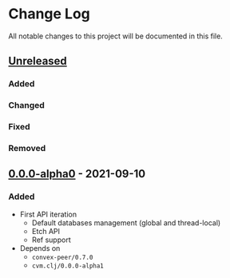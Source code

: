 # Change Log

All notable changes to this project will be documented in this file.



## [Unreleased]

### Added

### Changed

### Fixed

### Removed



## [0.0.0-alpha0] - 2021-09-10

### Added

- First API iteration
    - Default databases management (global and thread-local)
    - Etch API
    - Ref support
- Depends on
    - `convex-peer/0.7.0`
    - `cvm.clj/0.0.0-alpha1`



[Unreleased]:  https://github.com/helins/convex.lisp.cljc/compare/db/0.0.0-alpha0...HEAD
[0.0.0-alpha0]: https://github.com/helins/convex.lisp.cljc/releases/tag/db/0.0.0-alpha0
